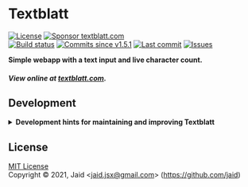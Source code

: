 # Textblatt


<a href="https://raw.githubusercontent.com/jaid/textblatt.com/master/license.txt"><img src="https://img.shields.io/github/license/jaid/textblatt.com?style=flat-square" alt="License"/></a> <a href="https://github.com/sponsors/jaid"><img src="https://img.shields.io/badge/<3-Sponsor-FF45F1?style=flat-square" alt="Sponsor textblatt.com"/></a>  
<a href="https://actions-badge.atrox.dev/jaid/textblatt.com/goto"><img src="https://img.shields.io/endpoint.svg?style=flat-square&url=https%3A%2F%2Factions-badge.atrox.dev%2Fjaid%2Ftextblatt.com%2Fbadge" alt="Build status"/></a> <a href="https://github.com/jaid/textblatt.com/commits"><img src="https://img.shields.io/github/commits-since/jaid/textblatt.com/v1.5.1?style=flat-square&logo=github" alt="Commits since v1.5.1"/></a> <a href="https://github.com/jaid/textblatt.com/commits"><img src="https://img.shields.io/github/last-commit/jaid/textblatt.com?style=flat-square&logo=github" alt="Last commit"/></a> <a href="https://github.com/jaid/textblatt.com/issues"><img src="https://img.shields.io/github/issues/jaid/textblatt.com?style=flat-square&logo=github" alt="Issues"/></a>  

**Simple webapp with a text input and live character count.**




##### View online at [textblatt.com](https://textblatt.com).
























## Development

<details>
<summary><b>Development hints for maintaining and improving Textblatt</b></summary>



Setting up:
```bash
git clone git@github.com:jaid/textblatt.com.git
cd textblatt.com
npm install
```

</details>

## License
[MIT License](https://raw.githubusercontent.com/jaid/textblatt.com/master/license.txt)  
Copyright © 2021, Jaid \<jaid.jsx@gmail.com> (https://github.com/jaid)

<!---
Readme generated with tldw v7.1.0
https://github.com/Jaid/tldw
-->